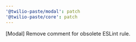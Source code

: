```yaml
---
'@twilio-paste/modal': patch
'@twilio-paste/core': patch
---
```


[Modal] Remove comment for obsolete ESLint rule.
